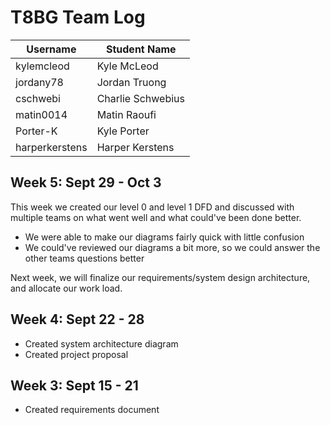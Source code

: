 # T8BG Team Log
|Username|Student Name|
|-|-|
|kylemcleod|Kyle McLeod|
|jordany78|Jordan Truong|
|cschwebi|Charlie Schwebius|
|matin0014|Matin Raoufi|
|Porter-K|Kyle Porter|
|harperkerstens|Harper Kerstens|

## Week 5: Sept 29 - Oct 3

This week we created our level 0 and level 1 DFD and discussed with multiple teams on what went well and what could've been done better.
- We were able to make our diagrams fairly quick with little confusion
- We could've reviewed our diagrams a bit more, so we could answer the other teams questions better

Next week, we will finalize our requirements/system design architecture, and allocate our work load.

## Week 4: Sept 22 - 28

- Created system architecture diagram
- Created project proposal

## Week 3: Sept 15 - 21

- Created requirements document
